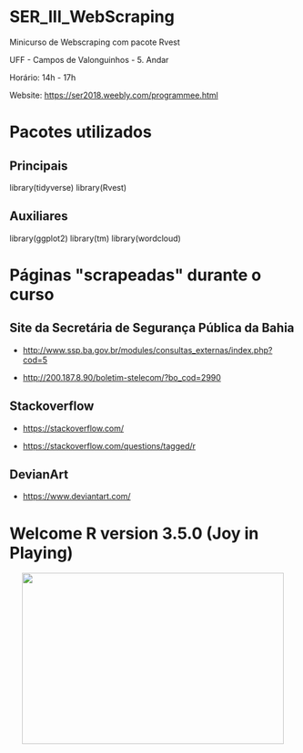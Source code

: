 # SER_III_WebScraping

Minicurso de Webscraping com pacote Rvest

UFF - Campos de Valonguinhos - 5. Andar

Horário: 14h - 17h

Website: https://ser2018.weebly.com/programmee.html

# Pacotes utilizados

## Principais

library(tidyverse)
library(Rvest)

## Auxiliares

library(ggplot2)
library(tm)
library(wordcloud)

# Páginas "scrapeadas" durante o curso

## Site da Secretária de Segurança Pública da Bahia

- http://www.ssp.ba.gov.br/modules/consultas_externas/index.php?cod=5

- http://200.187.8.90/boletim-stelecom/?bo_cod=2990

## Stackoverflow

- https://stackoverflow.com/

- https://stackoverflow.com/questions/tagged/r

## DevianArt

- https://www.deviantart.com/

# Welcome R version 3.5.0 (Joy in Playing)

<p align="center">
  <img width="460" height="300" src="https://i.pinimg.com/236x/44/21/de/4421de17ce2dc4cd3843ba00b224fbe0--music-jokes-music-humor.jpg">
</p>

